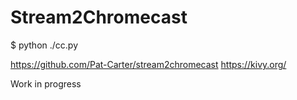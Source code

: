 Stream2Chromecast
=================

$ python ./cc.py

https://github.com/Pat-Carter/stream2chromecast
https://kivy.org/

Work in progress
